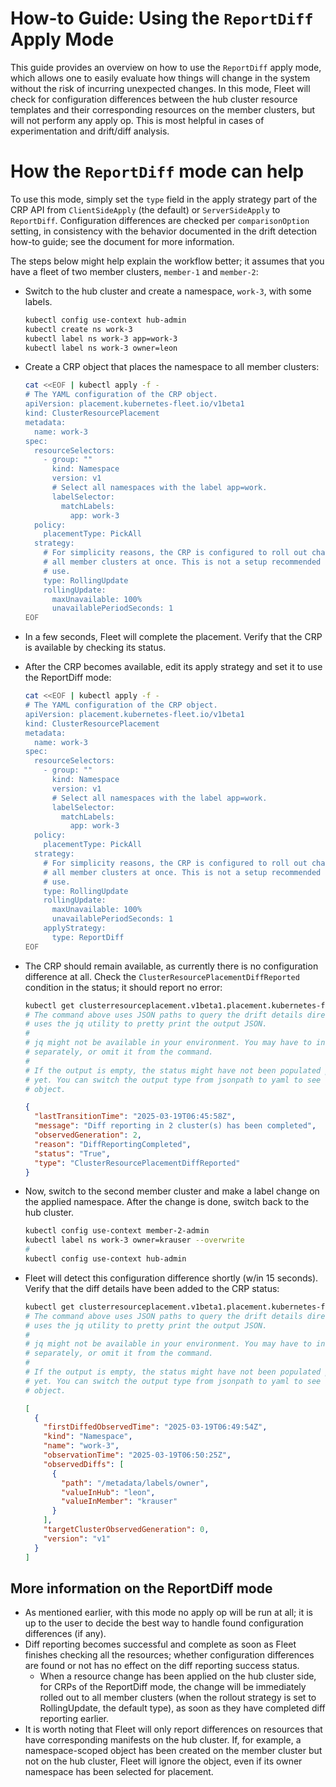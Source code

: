 # How-to Guide: Using the `ReportDiff` Apply Mode

This guide provides an overview on how to use the `ReportDiff` apply mode, which allows one to
easily evaluate how things will change in the system without the risk of incurring unexpected
changes. In this mode, Fleet will check for configuration differences between the hub cluster
resource templates and their corresponding resources on the member clusters, but will not
perform any apply op. This is most helpful in cases of experimentation and drift/diff analysis.

# How the `ReportDiff` mode can help

To use this mode, simply set the `type` field in the apply strategy part of the CRP API
from `ClientSideApply` (the default) or `ServerSideApply` to `ReportDiff`. Configuration
differences are checked per `comparisonOption` setting, in consistency with the behavior
documented in the drift detection how-to guide; see the document for more information.

The steps below might help explain the workflow better; it assumes that you have a fleet
of two member clusters, `member-1` and `member-2`:

* Switch to the hub cluster and create a namespace, `work-3`, with some labels.

    ```sh
    kubectl config use-context hub-admin
    kubectl create ns work-3
    kubectl label ns work-3 app=work-3
    kubectl label ns work-3 owner=leon
    ```

* Create a CRP object that places the namespace to all member clusters:

    ```sh
    cat <<EOF | kubectl apply -f -
    # The YAML configuration of the CRP object.
    apiVersion: placement.kubernetes-fleet.io/v1beta1
    kind: ClusterResourcePlacement
    metadata:
      name: work-3
    spec:
      resourceSelectors:
        - group: ""
          kind: Namespace
          version: v1
          # Select all namespaces with the label app=work. 
          labelSelector:
            matchLabels:
              app: work-3
      policy:
        placementType: PickAll
      strategy:
        # For simplicity reasons, the CRP is configured to roll out changes to
        # all member clusters at once. This is not a setup recommended for production
        # use.      
        type: RollingUpdate
        rollingUpdate:
          maxUnavailable: 100%
          unavailablePeriodSeconds: 1
    EOF
    ```

* In a few seconds, Fleet will complete the placement. Verify that the CRP is available by checking its status.

* After the CRP becomes available, edit its apply strategy and set it to use the ReportDiff mode:

    ```sh
    cat <<EOF | kubectl apply -f -
    # The YAML configuration of the CRP object.
    apiVersion: placement.kubernetes-fleet.io/v1beta1
    kind: ClusterResourcePlacement
    metadata:
      name: work-3
    spec:
      resourceSelectors:
        - group: ""
          kind: Namespace
          version: v1
          # Select all namespaces with the label app=work. 
          labelSelector:
            matchLabels:
              app: work-3
      policy:
        placementType: PickAll
      strategy:
        # For simplicity reasons, the CRP is configured to roll out changes to
        # all member clusters at once. This is not a setup recommended for production
        # use.      
        type: RollingUpdate
        rollingUpdate:
          maxUnavailable: 100%
          unavailablePeriodSeconds: 1
        applyStrategy:
          type: ReportDiff   
    EOF
    ```

* The CRP should remain available, as currently there is no configuration difference at all.
Check the `ClusterResourcePlacementDiffReported` condition in the status; it should report no error:

    ```sh
    kubectl get clusterresourceplacement.v1beta1.placement.kubernetes-fleet.io work-3 -o jsonpath='{.status.conditions[?(@.type=="ClusterResourcePlacementDiffReported")]}' | jq
    # The command above uses JSON paths to query the drift details directly and
    # uses the jq utility to pretty print the output JSON.
    #
    # jq might not be available in your environment. You may have to install it
    # separately, or omit it from the command.
    #
    # If the output is empty, the status might have not been populated properly
    # yet. You can switch the output type from jsonpath to yaml to see the full
    # object.
    ```

    ```json
    {
      "lastTransitionTime": "2025-03-19T06:45:58Z",
      "message": "Diff reporting in 2 cluster(s) has been completed",
      "observedGeneration": 2,
      "reason": "DiffReportingCompleted",
      "status": "True",
      "type": "ClusterResourcePlacementDiffReported"
    }
    ```

* Now, switch to the second member cluster and make a label change on the applied namespace.
After the change is done, switch back to the hub cluster.

    ```sh
    kubectl config use-context member-2-admin
    kubectl label ns work-3 owner=krauser --overwrite
    #
    kubectl config use-context hub-admin
    ```

* Fleet will detect this configuration difference shortly (w/in 15 seconds).
Verify that the diff details have been added to the CRP status:

    ```sh
    kubectl get clusterresourceplacement.v1beta1.placement.kubernetes-fleet.io work-3 -o jsonpath='{.status.placementStatuses[?(@.clusterName=="member-2")].diffedPlacements}' | jq
    # The command above uses JSON paths to query the drift details directly and
    # uses the jq utility to pretty print the output JSON.
    #
    # jq might not be available in your environment. You may have to install it
    # separately, or omit it from the command.
    #
    # If the output is empty, the status might have not been populated properly
    # yet. You can switch the output type from jsonpath to yaml to see the full
    # object.
    ```

    ```json
    [
      {
        "firstDiffedObservedTime": "2025-03-19T06:49:54Z",
        "kind": "Namespace",
        "name": "work-3",
        "observationTime": "2025-03-19T06:50:25Z",
        "observedDiffs": [
          {
            "path": "/metadata/labels/owner",
            "valueInHub": "leon",
            "valueInMember": "krauser"
          }
        ],
        "targetClusterObservedGeneration": 0,
        "version": "v1"
      }
    ]
    ```

## More information on the ReportDiff mode

* As mentioned earlier, with this mode no apply op will be run at all; it is up to the user to
decide the best way to handle found configuration differences (if any).
* Diff reporting becomes successful and complete as soon as Fleet finishes checking all the resources;
whether configuration differences are found or not has no effect on the diff reporting success status.
  *  When a resource change has been applied on the hub cluster side, for CRPs of the ReportDiff mode, 
  the change will be immediately rolled out to all member clusters (when the rollout strategy is set to 
  RollingUpdate, the default type), as soon as they have completed diff reporting earlier.
* It is worth noting that Fleet will only report differences on resources that have corresponding manifests 
on the hub cluster. If, for example, a namespace-scoped object has been created on the member cluster but 
not on the hub cluster, Fleet will ignore the object, even if its owner namespace has been selected for placement.
